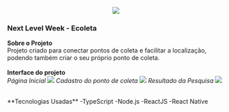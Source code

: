 <p align="center">
  <img  src="https://user-images.githubusercontent.com/62821027/84599082-c89e1080-ae45-11ea-9e7f-bc7f5934abcd.png">
</p>
<h3>Next Level Week - Ecoleta</h3>

**Sobre o Projeto**<br>
Projeto criado para conectar pontos de coleta e facilitar a localização, podendo também criar o seu próprio ponto de coleta.  <br><br>
**Interface do projeto** <br>
*Página Inicial*
<img  src="https://user-images.githubusercontent.com/62821027/84599918-f25a3600-ae4b-11ea-9a8f-6ff411ebc838.png">
*Cadastro do ponto de coleta*
<img  src="https://user-images.githubusercontent.com/62821027/84599791-110bfd00-ae4b-11ea-9942-af14001e77ae.png">
*Resultado da Pesquisa*
<img  src="https://user-images.githubusercontent.com/62821027/84599692-4cf29280-ae4a-11ea-871d-8cc39bbc495a.png">

<br>
**Tecnologias Usadas**
-TypeScript
-Node.js
-ReactJS
-React Native


